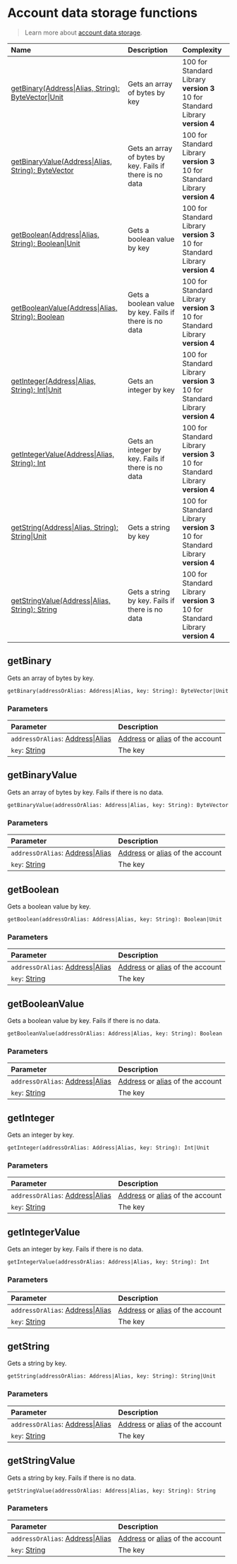 # Account data storage functions

> Learn more about [account data storage](/en/blockchain/account/account-data-storage).

| Name | Description | Complexity |
| :--- | :--- | :--- |
| [getBinary(Address&#124;Alias, String): ByteVector&#124;Unit](#get-binary) | Gets an array of bytes by key | 100 for Standard Library **version 3**<br>10 for Standard Library **version 4** |
| [getBinaryValue(Address&#124;Alias, String): ByteVector](#get-binary-value) | Gets an array of bytes by key. Fails if there is no data | 100 for Standard Library **version 3**<br>10 for Standard Library **version 4** |
| [getBoolean(Address&#124;Alias, String): Boolean&#124;Unit](#get-boolean) | Gets a boolean value by key | 100 for Standard Library **version 3**<br>10 for Standard Library **version 4** |
| [getBooleanValue(Address&#124;Alias, String): Boolean](#get-boolean-value) | Gets a boolean value by key. Fails if there is no data | 100 for Standard Library **version 3**<br>10 for Standard Library **version 4** |
| [getInteger(Address&#124;Alias, String): Int&#124;Unit](#get-integer) | Gets an integer by key | 100 for Standard Library **version 3**<br>10 for Standard Library **version 4** |
| [getIntegerValue(Address&#124;Alias, String): Int](#get-integer-value) | Gets an integer by key. Fails if there is no data | 100 for Standard Library **version 3**<br>10 for Standard Library **version 4** |
| [getString(Address&#124;Alias, String): String&#124;Unit](#get-string) | Gets a string by key | 100 for Standard Library **version 3**<br>10 for Standard Library **version 4** |
| [getStringValue(Address&#124;Alias, String): String](#get-string-value) | Gets a string by key. Fails if there is no data | 100 for Standard Library **version 3**<br>10 for Standard Library **version 4** |

## getBinary <a id="get-binary"></a>

Gets an array of bytes by key.

``` ride
getBinary(addressOrAlias: Address|Alias, key: String): ByteVector|Unit
```

### Parameters

| Parameter | Description |
| :--- | :--- |
| `addressOrAlias`: [Address](/en/ride/structures/common-structures/address)&#124;[Alias](/en/ride/structures/common-structures/alias) | [Address](/en/blockchain/account/address) or [alias](/en/blockchain/account/alias) of the account |
| `key`: [String](/en/ride/data-types/string) | The key |

## getBinaryValue<a id="get-binary-value"></a>

Gets an array of bytes by key. Fails if there is no data.

``` ride
getBinaryValue(addressOrAlias: Address|Alias, key: String): ByteVector
```

### Parameters

| Parameter | Description |
| :--- | :--- |
| `addressOrAlias`: [Address](/en/ride/structures/common-structures/address)&#124;[Alias](/en/ride/structures/common-structures/alias) | [Address](/en/blockchain/account/address) or [alias](/en/blockchain/account/alias) of the account |
| `key`: [String](/en/ride/data-types/string) | The key |

## getBoolean<a id="get-boolean"></a>

Gets a boolean value by key.

``` ride
getBoolean(addressOrAlias: Address|Alias, key: String): Boolean|Unit
```

### Parameters

| Parameter | Description |
| :--- | :--- |
| `addressOrAlias`: [Address](/en/ride/structures/common-structures/address)&#124;[Alias](/en/ride/structures/common-structures/alias) | [Address](/en/blockchain/account/address) or [alias](/en/blockchain/account/alias) of the account |
| `key`: [String](/en/ride/data-types/string) | The key |

## getBooleanValue<a id="get-boolean-value"></a>

Gets a boolean value by key. Fails if there is no data.

``` ride
getBooleanValue(addressOrAlias: Address|Alias, key: String): Boolean
```

### Parameters

| Parameter | Description |
| :--- | :--- |
| `addressOrAlias`: [Address](/en/ride/structures/common-structures/address)&#124;[Alias](/en/ride/structures/common-structures/alias) | [Address](/en/blockchain/account/address) or [alias](/en/blockchain/account/alias) of the account |
| `key`: [String](/en/ride/data-types/string) | The key |

## getInteger<a id="get-integer"></a>

Gets an integer by key.

``` ride
getInteger(addressOrAlias: Address|Alias, key: String): Int|Unit
```

### Parameters

| Parameter | Description |
| :--- | :--- |
| `addressOrAlias`: [Address](/en/ride/structures/common-structures/address)&#124;[Alias](/en/ride/structures/common-structures/alias) | [Address](/en/blockchain/account/address) or [alias](/en/blockchain/account/alias) of the account |
| `key`: [String](/en/ride/data-types/string) | The key |

## getIntegerValue<a id="get-integer-value"></a>

Gets an integer by key. Fails if there is no data.

``` ride
getIntegerValue(addressOrAlias: Address|Alias, key: String): Int
```

### Parameters

| Parameter | Description |
| :--- | :--- |
| `addressOrAlias`: [Address](/en/ride/structures/common-structures/address)&#124;[Alias](/en/ride/structures/common-structures/alias) | [Address](/en/blockchain/account/address) or [alias](/en/blockchain/account/alias) of the account |
| `key`: [String](/en/ride/data-types/string) | The key |

## getString<a id="get-string"></a>

Gets a string by key.

``` ride
getString(addressOrAlias: Address|Alias, key: String): String|Unit
```

### Parameters

| Parameter | Description |
| :--- | :--- |
| `addressOrAlias`: [Address](/en/ride/structures/common-structures/address)&#124;[Alias](/en/ride/structures/common-structures/alias) | [Address](/en/blockchain/account/address) or [alias](/en/blockchain/account/alias) of the account |
| `key`: [String](/en/ride/data-types/string) | The key |

## getStringValue<a id="get-string-value"></a>

Gets a string by key. Fails if there is no data.

``` ride
getStringValue(addressOrAlias: Address|Alias, key: String): String
```

### Parameters

| Parameter | Description |
| :--- | :--- |
| `addressOrAlias`: [Address](/en/ride/structures/common-structures/address)&#124;[Alias](/en/ride/structures/common-structures/alias) | [Address](/en/blockchain/account/address) or [alias](/en/blockchain/account/alias) of the account |
| `key`: [String](/en/ride/data-types/string) | The key |
